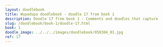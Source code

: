 ```yaml
---
layout: doodlebook
title: Wupadupa doodlebook - doodle 17 from book 1
description: Doodle 17 from book 1 - Comments and doodles that capture the essence of this event  
slug: /doodlebook/book-1/doodle-17.html
book: 1
doodle_image: ../../../images/doodlebook/050304_01.jpg
ref: 17
---	  
```

																																																																							